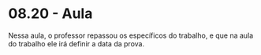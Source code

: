 # 08.20 - Aula

Nessa aula, o professor repassou os específicos do trabalho, e que na aula do trabalho ele irá definir a data da prova.